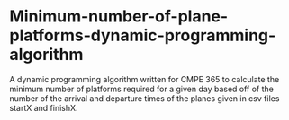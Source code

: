 # Minimum-number-of-plane-platforms-dynamic-programming-algorithm
A dynamic programming algorithm written for CMPE 365 to calculate the minimum number of platforms required for a given day based off of the number of the arrival and departure times of the planes given in csv files startX and finishX. 
